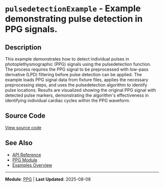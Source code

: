 # `pulsedetectionExample` - Example demonstrating pulse detection in PPG signals.

## Description

This example demonstrates how to detect individual pulses in photoplethysmographic (PPG) signals using the pulsedetection function. The process requires the PPG signal to be preprocessed with low-pass derivative (LPD) filtering before pulse detection can be applied. The example loads PPG signal data from fixture files, applies the necessary preprocessing steps, and uses the pulsedetection algorithm to identify pulse locations. Results are visualized showing the original PPG signal with detected pulse markers, demonstrating the algorithm's effectiveness in identifying individual cardiac cycles within the PPG waveform.

## Source Code

[View source code](https://github.com/BSICoS/biosigmat/tree/main/examples/ppg/pulsedetectionExample.m)

## See Also

- [API Reference](../api/README.md)
- [PPG Module](../api/ppg/README.md)
- [Examples Overview](README.md)

---

**Module**: [PPG](../api/ppg/README.md) | **Last Updated**: 2025-08-08
